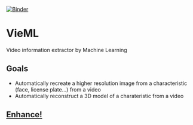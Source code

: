 [![Binder](https://mybinder.org/badge_logo.svg)](https://mybinder.org/v2/gh/thomas-schillaci/VieML.git/master)

# VieML
Video information extractor by Machine Learning

## Goals
- Automatically recreate a higher resolution image from a characteristic (face, license plate...) from a video
- Automatically reconstruct a 3D model of a charateristic from a video



## [Enhance!](https://www.youtube.com/watch?v=Vxq9yj2pVWk)
